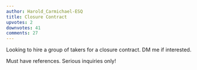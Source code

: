 ```yaml
---
author: Harold_Carmichael-ESQ
title: Closure Contract
upvotes: 2
downvotes: 41
comments: 27
---
```

Looking to hire a group of takers for a closure contract. DM me if interested.

Must have references. Serious inquiries only!
